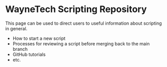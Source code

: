 # WayneTech Scripting Repository

This page can be used to direct users to useful information about scripting in general.
* How to start a new script
* Processes for reviewing a script before merging back to the main branch
* GitHub tutorials
* etc.
